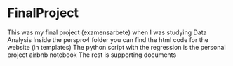 # FinalProject
This was my final project (examensarbete) when I was studying Data Analysis
Inside the perspro4 folder you can find the html code for the website (in templates)
The python script with the regression is the personal project airbnb notebook
The rest is supporting documents
